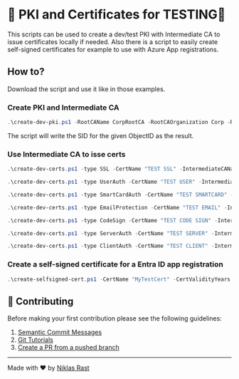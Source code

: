 # 📃 PKI and Certificates for TESTING📃

This scripts can be used to create a dev/test PKI with Intermediate CA to issue certificates locally if needed.
Also there is a script to easily create self-signed certificates for example to use with Azure App registrations.

## How to?

Download the script and use it like in those examples.

### Create PKI and Intermediate CA
```powershell 
.\create-dev-pki.ps1 -RootCAName CorpRootCA -RootCAOrganization Corp -RootCACountry US -IntermediateCAName "Corp SCA" -RootCertValidityYears 10 -IntermediateCertValidityYears 10
```
The script will write the SID for the given ObjectID as the result.

### Use Intermediate CA to isse certs
```powershell 
.\create-dev-certs.ps1 -type SSL -CertName "TEST SSL" -IntermediateCAName "Corp SCA" -CertValidityYears 1

.\create-dev-certs.ps1 -type UserAuth -CertName "TEST USER" -IntermediateCAName "Corp SCA" -CertValidityYears 2

.\create-dev-certs.ps1 -type SmartCardAuth -CertName "TEST SMARTCARD" -IntermediateCAName "Corp SCA" -CertValidityYears 1

.\create-dev-certs.ps1 -type EmailProtection -CertName "TEST EMAIL" -IntermediateCAName "Corp SCA" -CertValidityYears 1

.\create-dev-certs.ps1 -type CodeSign -CertName "TEST CODE SIGN" -IntermediateCAName "Corp SCA" -CertValidityYears 2

.\create-dev-certs.ps1 -type ServerAuth -CertName "TEST SERVER" -IntermediateCAName "Corp SCA" -CertValidityYears 1

.\create-dev-certs.ps1 -type ClientAuth -CertName "TEST CLIENT" -IntermediateCAName "Corp SCA" -CertValidityYears 1
```

### Create a self-signed certificate for a Entra ID app registration
```powershell 
.\create-selfsigned-cert.ps1 -CertName "MyTestCert" -CertValidityYears 2
```

## 🤝 Contributing

Before making your first contribution please see the following guidelines:
1. [Semantic Commit Messages](https://gist.github.com/joshbuchea/6f47e86d2510bce28f8e7f42ae84c716)
1. [Git Tutorials](https://www.youtube.com/playlist?list=PLu-nSsOS6FRIg52MWrd7C_qSnQp3ZoHwW)
1. [Create a PR from a pushed branch](https://learn.microsoft.com/en-us/azure/devops/repos/git/pull-requests?view=azure-devops&tabs=browser#from-a-pushed-branch)


---

Made with ❤️ by [Niklas Rast](https://github.com/niklasrst)